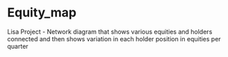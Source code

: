 # Equity_map
Lisa Project - Network diagram that shows various equities and holders connected and then shows variation in each holder position in equities per quarter
